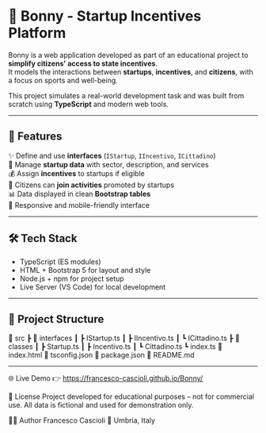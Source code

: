 # 🏅 Bonny - Startup Incentives Platform

Bonny is a web application developed as part of an educational project to **simplify citizens' access to state incentives**.  
It models the interactions between **startups**, **incentives**, and **citizens**, with a focus on sports and well-being.

This project simulates a real-world development task and was built from scratch using **TypeScript** and modern web tools.

---

## 🚀 Features
✨ Define and use **interfaces** (`IStartup`, `IIncentivo`, `ICittadino`)  
🏢 Manage **startup data** with sector, description, and services  
💰 Assign **incentives** to startups if eligible  
👥 Citizens can **join activities** promoted by startups  
📊 Data displayed in clean **Bootstrap tables**  
📱 Responsive and mobile-friendly interface  

---

## 🛠️ Tech Stack
- TypeScript (ES modules)
- HTML + Bootstrap 5 for layout and style
- Node.js + npm for project setup
- Live Server (VS Code) for local development

---

## 📂 Project Structure
📁 src
┣ 📁 interfaces
┃ ┣ IStartup.ts
┃ ┣ IIncentivo.ts
┃ ┗ ICittadino.ts
┣ 📁 classes
┃ ┣ Startup.ts
┃ ┣ Incentivo.ts
┃ ┗ Cittadino.ts
┗ index.ts
📄 index.html
📄 tsconfig.json
📄 package.json
📄 README.md


---


🌐 Live Demo
👉 https://francesco-cascioli.github.io/Bonny/

📄 License
Project developed for educational purposes – not for commercial use.
All data is fictional and used for demonstration only.

👨‍💻 Author
Francesco Cascioli
📍 Umbria, Italy
